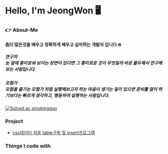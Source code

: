 # Hello, I'm JeongWon 🖥

### 👉 About-Me
#### 좀더 많은것을 배우고 정확하게 배우고 싶어하는 개발자 입니다 🔥

##### 연구자 <br> 눈 앞에 흥미로워 보이는 장면이 있다면 그 흥미로운 것이 무엇일까 바로 몰두해서 연구해 보는 사람입니다.
##### 모험가 <br> 모험을 즐기는 모험가 처럼 실행해보고자 하는 마음이 생기는 일이 있으면 준비를 많이 하기보다는 빠르게 생각하고, 행동하여 실행하는 사람입니다.

[![Solved.ac smokinggun](http://mazassumnida.wtf/api/v2/generate_badge?boj=smokinggun)](https://solved.ac/smokinggun)

### Project
- [csv데이터 자동 table구축 및 insert프로그램](https://github.com/PJO2004/CSVfile_upload)

### Things I code with
